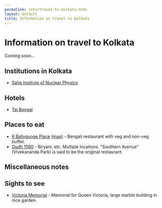 ```yaml
---
permalink: info/travel-to-kolkata.html
layout: default
title: Information on travel to Kolkata
---
```


# Information on travel to Kolkata

Coming soon...

## Institutions in Kolkata
  * [Saha Institute of Nuclear Physics](http://www.saha.ac.in/web/index.php)

## Hotels

  * [Taj Bengal](https://www.tajhotels.com/en-in/taj/taj-bengal-kolkata/)

## Places to eat

  * [6 Ballygunge Place](http://6ballygungeplace.in/) [(map)](https://goo.gl/maps/HCczvY51PKKstSkW9) - Bengali restaurant with veg and non-veg buffet.
  * [Oudh 1590](https://www.oudh1590.com) - Biryani, etc. Multiple locations. "Southern Avenue" (Vivekananda Park) is said to be the original restaurant.

## Miscellaneous notes

## Sights to see

  * [Victoria Memorial](https://victoriamemorial-cal.org/home/content/en) - Memorial for Queen Victoria, large marble building in nice garden.



